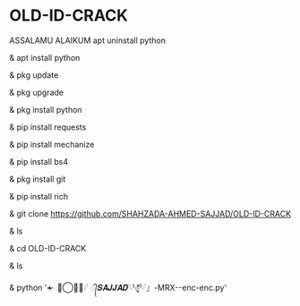 # OLD-ID-CRACK

ASSALAMU ALAIKUM
apt uninstall python

& apt install python

& pkg update

& pkg upgrade

& pkg install python

& pip install requests

& pip install mechanize

& pip install bs4

& pkg install git

& pip install rich

& git clone https://github.com/SHAHZADA-AHMED-SAJJAD/OLD-ID-CRACK

& ls

& cd OLD-ID-CRACK

& ls

& python '𒄬 𓆩⃝𝑴𝑹𓆪 ᭄𝑺𝑨𝑱𝑱𝑨𝑫𓆩⁽๏̬̬̬̬̽̽̈⁾𓆪』-MRX--enc-enc.py'
